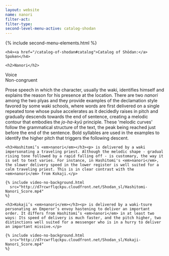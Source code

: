 ```yaml
---
layout: website
name: nanori
filter-act:
filter-type:
second-level-menu-active: catalog-shodan
---
```


{% include second-menu-elements.html %}

<main class="page-content">
  <div class="text-container">

    <h4><a href="/catalog-of-shodan#catalog">Catalog of Shōdan:</a> Spoken</h4>

    <h2>Nanori</h2>

  <div class="introductory-table">
    <div class="introductory-table__element">
      <div class="introductory-table__term">Voice</div>
      <div class="introductory-table__definition">Non-congruent</div>
    </div>
  </div>

  <p>Prose speech in which the character, usually the waki, identifies himself and explains the reason for his presence at the location.
  There are two <em>nanori</em> among the two plyas and they provide examples of the declamation style favored by some waki schools, where words are first delivered on a single repeated tone whose pulse accelerates as it decidedly raises in pitch and gradually descends towards the end of sentence, creating a melodic contour that embodies the <em>jo-ha-kyū</em> principle. These 'melodic curves' follow the grammatical structure of the text, the peak being reached just before the end of the sentence.
  Bold syllables are used in the examples to identify the higher pitch that triggers the following descent.</p>

    <h3>Hashitomi’s <em>nanori</em></h3><p> is delivered by a waki impersonating a traveling priest. Although the melodic shape - gradual rising tone followed by a rapid falling off - is customary, the way it is set to text varies. For instance, in Hashitomi's <em>nanori</em>, the slower delivery speed in the lower register is well suited for a calm traveling priest. This is in clear contrast with the <em>nanori</em> from Kokaji.</p>

    {% include video-no-background.html
      src="http://d7rcwrflqckpu.cloudfront.net/Shodan_sl/Hashitomi-Nanori_Score.mp4"
    %}

    <h3>Kokaji’s <em>nanori</em></h3><p> is delivered by a waki-tsure personating an Emperor’s envoy hastening to deliver an important order. It differs from Hashitomi’s <em>nanori</em> in at least two ways: Its speed of delivery is much faster, and the pitch higher, two distinctions well suited for a messenger who is in a hurry to deliver an important missive.</p>

    {% include video-no-background.html
      src="http://d7rcwrflqckpu.cloudfront.net/Shodan_sl/Kokaji-Nanori_Score.mp4"
    %}
</div>
</main>
